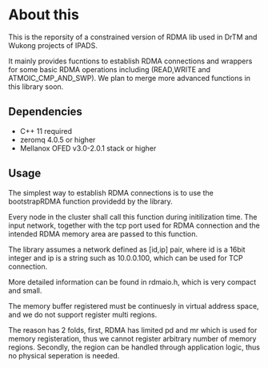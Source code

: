 About this
======
This is the reporsity of a constrained version of RDMA lib used in DrTM and Wukong projects of IPADS. 

It mainly provides fucntions to establish RDMA connections and wrappers for some basic RDMA operations including (READ,WRITE and ATMOIC_CMP_AND_SWP). 
We plan to merge more advanced functions in this library soon.

Dependencies
------------
* C++ 11 required 
* zeromq 4.0.5 or higher
* Mellanox OFED v3.0-2.0.1 stack or higher

Usage
------------
The simplest way to establish RDMA connections is to use the bootstrapRDMA function providedd by the library.

Every node in the cluster shall call this function during initilization time. 
The input network, together with the tcp port used for RDMA connection and the intended RDMA memory area are passed to this function.

The library assumes a network defined as [id,ip] pair, where id is a 16bit integer and ip is a string such as 10.0.0.100, which can be used for TCP connection.

More detailed information can be found in rdmaio.h, which is very compact and small. 

The memory buffer registered must be continuesly in virtual address space, and we do not support register multi regions.

The reason has 2 folds, first, RDMA has limited pd and mr which is used for memory registeration, thus we cannot register arbitrary number of memory regions. Secondly, the region can be handled through application logic, thus no physical seperation is needed. 
